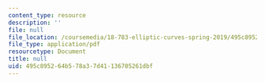 ```yaml
---
content_type: resource
description: ''
file: null
file_location: /coursemedia/18-783-elliptic-curves-spring-2019/495c895264b578a37d41136705261dbf_MIT18_783S19_lec13.pdf
file_type: application/pdf
resourcetype: Document
title: null
uid: 495c8952-64b5-78a3-7d41-136705261dbf
---
```

